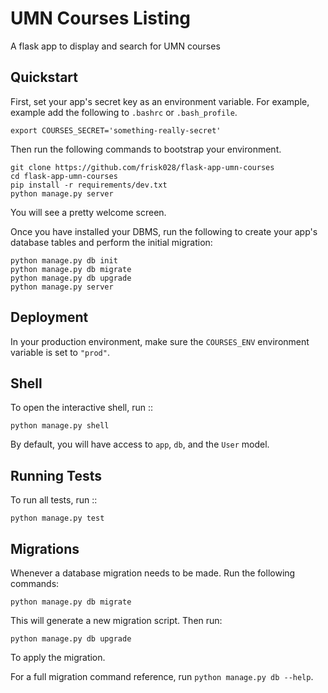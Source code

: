 UMN Courses Listing
===============================

A flask app to display and search for UMN courses


Quickstart
----------

First, set your app's secret key as an environment variable. For example, example add the following to ``.bashrc`` or ``.bash_profile``.

    export COURSES_SECRET='something-really-secret'


Then run the following commands to bootstrap your environment.



    git clone https://github.com/frisk028/flask-app-umn-courses
    cd flask-app-umn-courses
    pip install -r requirements/dev.txt
    python manage.py server

You will see a pretty welcome screen.

Once you have installed your DBMS, run the following to create your app's database tables and perform the initial migration:


    python manage.py db init
    python manage.py db migrate
    python manage.py db upgrade
    python manage.py server



Deployment
----------

In your production environment, make sure the ``COURSES_ENV`` environment variable is set to ``"prod"``.


Shell
-----

To open the interactive shell, run ::

    python manage.py shell

By default, you will have access to ``app``, ``db``, and the ``User`` model.


Running Tests
-------------

To run all tests, run ::

    python manage.py test


Migrations
----------

Whenever a database migration needs to be made. Run the following commands:

    python manage.py db migrate

This will generate a new migration script. Then run:

    python manage.py db upgrade

To apply the migration.

For a full migration command reference, run ``python manage.py db --help``.
